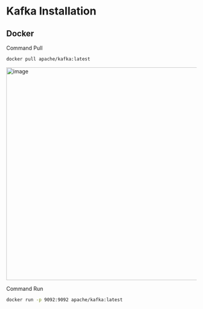# Kafka Installation

## Docker

Command Pull

```bash
docker pull apache/kafka:latest
```

<img width="563" alt="image" src="https://github.com/user-attachments/assets/f1e3efaf-4012-4425-b10f-472e4cfa0399" />

Command Run

```bash
docker run -p 9092:9092 apache/kafka:latest
```

